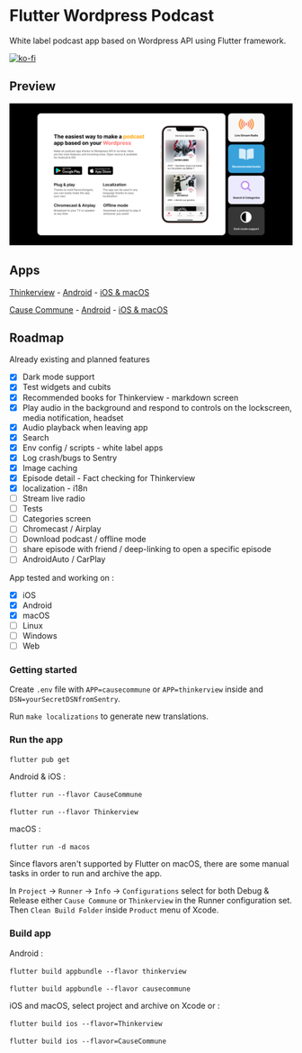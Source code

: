 # Flutter Wordpress Podcast

White label podcast app based on Wordpress API using Flutter framework.

[![ko-fi](https://www.ko-fi.com/img/githubbutton_sm.svg)](https://ko-fi.com/P5P813IQT)

## Preview

![screenshot](https://github.com/PierreBresson/flutter-wordpress-podcast/blob/main/preview.png)

## Apps

[Thinkerview](https://www.thinkerview.com/) - [Android](https://play.google.com/store/apps/details?id=com.thinkerview&hl=fr) - [iOS & macOS](https://apps.apple.com/us/app/thinkerview/id1406076265?ls=1)

[Cause Commune](https://cause-commune.fm/) - [Android](https://play.google.com/store/apps/details?id=com.cause.commune) - [iOS & macOS](https://apps.apple.com/us/app/cause-commune/id1458650964?ls=1)

## Roadmap

Already existing and planned features

- [x] Dark mode support
- [x] Test widgets and cubits
- [x] Recommended books for Thinkerview - markdown screen
- [x] Play audio in the background and respond to controls on the lockscreen, media notification, headset
- [x] Audio playback when leaving app
- [x] Search
- [x] Env config / scripts - white label apps
- [x] Log crash/bugs to Sentry
- [x] Image caching
- [x] Episode detail - Fact checking for Thinkerview
- [x] localization - i18n
- [ ] Stream live radio
- [ ] Tests
- [ ] Categories screen
- [ ] Chromecast / Airplay
- [ ] Download podcast / offline mode
- [ ] share episode with friend / deep-linking to open a specific episode
- [ ] AndroidAuto / CarPlay

App tested and working on :

- [x] iOS
- [x] Android
- [x] macOS
- [ ] Linux
- [ ] Windows
- [ ] Web

### Getting started

Create `.env` file with `APP=causecommune` or `APP=thinkerview` inside and `DSN=yourSecretDSNfromSentry`.

Run `make localizations` to generate new translations.

### Run the app

`flutter pub get`

Android & iOS :

`flutter run --flavor CauseCommune`

`flutter run --flavor Thinkerview`

macOS :

`flutter run -d macos`

Since flavors aren't supported by Flutter on macOS, there are some manual tasks in order to run and archive the app.

In `Project` -> `Runner` -> `Info` -> `Configurations` select for both Debug & Release either `Cause Commune` or `Thinkerview` in the Runner configuration set. Then `Clean Build Folder` inside `Product` menu of Xcode.

### Build app

Android :

`flutter build appbundle --flavor thinkerview`

`flutter build appbundle --flavor causecommune`

iOS and macOS, select project and archive on Xcode or :

`flutter build ios --flavor=Thinkerview`

`flutter build ios --flavor=CauseCommune`
